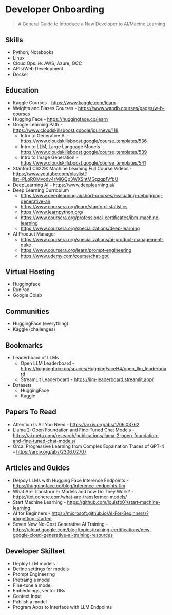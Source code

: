 # Developer Onboarding
> A General Guide to Introduce a New Developer to AI/Macine Learning 

## Skills
- Python; Notebooks 
- Linux
- Cloud Ops: ie: AWS, Azure, GCC
- APIs/Web Development
- Docker 

## Education
- Kaggle Courses - https://www.kaggle.com/learn
- Weights and Biases Courses - https://www.wandb.courses/pages/w-b-courses 
- Hugging Face - https://huggingface.co/learn
- Google Learning Path - https://www.cloudskillsboost.google/journeys/118
  - Intro to Generative AI - https://www.cloudskillsboost.google/course_templates/536
  - Intro to LLM, Large Language Models - https://www.cloudskillsboost.google/course_templates/539
  - Intro to Image Generation - https://www.cloudskillsboost.google/course_templates/541 
- Stanford CS229: Machine Learning Full Course Videos - https://www.youtube.com/playlist?list=PLoROMvodv4rMiGQp3WXShtMGgzqpfVfbU
- DeepLearning AI - https://www.deeplearning.ai/
- Deep Learning Curriculum
  - https://www.deeplearning.ai/short-courses/evaluating-debugging-generative-ai/
  - https://www.coursera.org/learn/stanford-statistics
  - https://www.learnpython.org/
  - https://www.coursera.org/professional-certificates/ibm-machine-learning
  - https://www.coursera.org/specializations/deep-learning
- AI Product Manager
  - https://www.coursera.org/specializations/ai-product-management-duke
  - https://www.coursera.org/learn/prompt-engineering
  - https://www.udemy.com/course/chat-gpt

## Virtual Hosting
- Huggingface
- RunPod
- Google Colab

## Communities 
- HuggingFace (everything) 
- Kaggle (challenges)

## Bookmarks
- Leaderboard of LLMs
  - Open LLM Leaderboard - https://huggingface.co/spaces/HuggingFaceH4/open_llm_leaderboard
  - StreamLit Leaderboard - https://llm-leaderboard.streamlit.app/
- Datasets
  - HuggingFace
  - Kaggle


## Papers To Read
- Attention Is All You Need - https://arxiv.org/abs/1706.03762
- Llama 2: Open Foundation and Fine-Tuned Chat Models - https://ai.meta.com/research/publications/llama-2-open-foundation-and-fine-tuned-chat-models/
- Orca: Progressive Learning from Comples Expalnation Traces of GPT-4 - https://arxiv.org/abs/2306.02707

## Articles and Guides
- Delpoy LLMs with Hugging Face Interence Endpoints - https://huggingface.co/blog/inference-endpoints-llm
- What Are Transformer Models and how Do They Work? - https://txt.cohere.com/what-are-transformer-models/
- Start Machine Learning - https://github.com/louisfb01/start-machine-learning
- AI for Beginners - https://microsoft.github.io/AI-For-Beginners/?id=getting-started
- Seven New No-Cost Generative AI Training - https://cloud.google.com/blog/topics/training-certifications/new-google-cloud-generative-ai-training-resources


## Developer Skillset
- Deploy LLM models
- Define settings for models
- Prompt Engineering
- Pretraing a model
- Fine-tune a model
- Embeddings, vector DBs
- Context Input 
- Publish a model 
- Program Apps to Interface with LLM Endpoints
